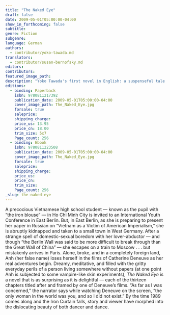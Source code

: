 ```yaml
---
title: "The Naked Eye"
draft: false
date: 2009-05-01T05:00:00-04:00
show_in_forthcoming: false
subtitle:
genre: Fiction
subgenre:
language: German
authors:
  - contributor/yoko-tawada.md
translators:
  - contributor/susan-bernofsky.md
editors:
contributors:
featured_image_path:
description: "Yoko Tawada's first novel in English: a suspenseful tale of abduction, obsession, and lost identity that spans Vietnam, East Berlin, West German, Paris – and fantasies of Catherine Deneuve. "
editions:
  - binding: Paperback
    isbn: 9780811217392
    publication_date: 2009-05-01T05:00:00-04:00
    cover_image_path: The_Naked_Eye.jpg
    forsale: true
    saleprice:
    shipping_charge:
    price_us: 13.95
    price_cn: 18.00
    trim_size: 5x7
    Page_count: 256
  - binding: Ebook
    isbn: 9780811223508
    publication_date: 2009-05-01T05:00:00-04:00
    cover_image_path: The_Naked_Eye.jpg
    forsale: true
    saleprice:
    shipping_charge:
    price_us:
    price_cn:
    trim_size:
    Page_count: 256
_slug: the-naked-eye
---
```


A precocious Vietnamese high school student — known as the pupil with “the iron blouse” — in Ho Chi Minh City is invited to an International Youth Conference in East Berlin. But, in East Berlin, as she is preparing to present her paper in Russian on “Vietnam as a Victim of American Imperialism,” she is abruptly kidnapped and taken to a small town in West Germany. After a strange spell of domestic-sexual boredom with her lover-abductor — and though “the Berlin Wall was said to be more difficult to break through than the Great Wall of China” — she escapes on a train to Moscow . . . but mistakenly arrives in Paris. Alone, broke, and in a completely foreign land, Anh (her false name) loses herself in the films of Catherine Deneuve as her real adventures begin. Dreamy, meditative, and filled with the gritty everyday perils of a person living somewhere without papers (at one point Anh is subjected to some vampire-like skin experiments), _The Naked Eye_ is a novel that is as surprising as it is delightful — each of the thirteen chapters titled after and framed by one of Deneuve’s films. “As far as I was concerned,” the narrator says while watching Deneuve on the screen, “the only woman in the world was you, and so I did not exist.” By the time 1989 comes along and the Iron Curtain falls, story and viewer have morphed into the dislocating beauty of both dancer and dance.

